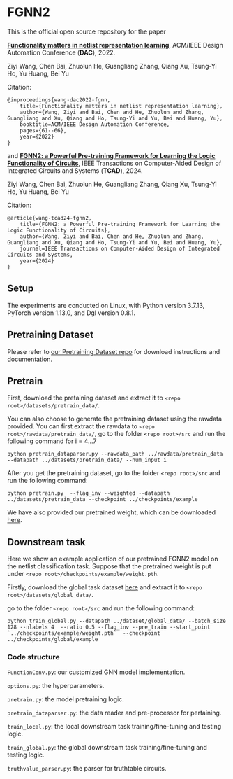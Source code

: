 # FGNN2
This is the official open source repository for the paper

**[Functionality matters in netlist representation learning](https://dl.acm.org/doi/pdf/10.1145/3489517.3530410)**, ACM/IEEE Design Automation Conference (**DAC**), 2022.

Ziyi Wang, Chen Bai, Zhuolun He, Guangliang Zhang, Qiang Xu, Tsung-Yi Ho, Yu Huang, Bei Yu

Citation:

```
@inproceedings{wang-dac2022-fgnn,
    title={Functionality matters in netlist representation learning},
    author={Wang, Ziyi and Bai, Chen and He, Zhuolun and Zhang, Guangliang and Xu, Qiang and Ho, Tsung-Yi and Yu, Bei and Huang, Yu},
    booktitle=ACM/IEEE Design Automation Conference,
    pages={61--66},
    year={2022}
}
```

and **[FGNN2: a Powerful Pre-training Framework for Learning the Logic Functionality of Circuits](https://ieeexplore.ieee.org/stamp/stamp.jsp?arnumber=10609964)**, IEEE Transactions on Computer-Aided Design of Integrated Circuits and Systems (**TCAD**), 2024.

Ziyi Wang, Chen Bai, Zhuolun He, Guangliang Zhang, Qiang Xu, Tsung-Yi Ho, Yu Huang, Bei Yu

Citation:

```
@article{wang-tcad24-fgnn2,
    title={FGNN2: a Powerful Pre-training Framework for Learning the Logic Functionality of Circuits},
    author={Wang, Ziyi and Bai, Chen and He, Zhuolun and Zhang, Guangliang and Xu, Qiang and Ho, Tsung-Yi and Yu, Bei and Huang, Yu},
    journal=IEEE Transactions on Computer-Aided Design of Integrated Circuits and Systems,
    year={2024}
}
```


## Setup
The experiments are conducted on Linux, with Python version 3.7.13, PyTorch version 1.13.0, and Dgl version 0.8.1.
 
## Pretraining Dataset
Please refer to [our Pretraining Dataset repo](https://github.com/FGNN2/FGNN2_pretraindata) for download instructions and documentation.

## Pretrain
First, download the pretaining dataset and extract it to `<repo root>/datasets/pretrain_data/`.

You can also choose to generate the pretraining dataset using the rawdata provided. You can first extract the rawdata to `<repo root>/rawdata/pretrain_data/`, go to the folder `<repo root>/src` and run the following command for i = 4...7

```shell
python pretrain_dataparser.py --rawdata_path ../rawdata/pretrain_data --datapath ../datasets/pretrain_data/ --num_input i
```

After you get the pretraining dataset, go to the folder `<repo root>/src` and run the following command:

``` shell
python pretrain.py  --flag_inv --weighted --datapath ../datasets/pretrain_data --checkpoint ../checkpoints/example
```

We have also provided our pretrained weight, which can be downloaded [here](https://drive.google.com/file/d/1NGAJRedx040A4EeN9mALXsly87TRseRF/view?usp=share_link).

## Downstream task

Here we show an example application of our pretrained FGNN2 model on the netlist classification task. Suppose that the pretrained weight is put under `<repo root>/checkpoints/example/weight.pth`.

Firstly, download the global task dataset [here](https://drive.google.com/file/d/1C5ZTyWL2yU9QBV7L3gP4J4zhfiypzoxl/view?usp=share_link) and extract it to `<repo root>/datasets/global_data/`.

go to the folder `<repo root>/src` and run the following command:

``` shell
python train_global.py --datapath ../dataset/global_data/ --batch_size 128 --nlabels 4  --ratio 0.5 --flag_inv --pre_train --start_point `../checkpoints/example/weight.pth`  --checkpoint ../checkpoints/global/example 
```

### Code structure
`FunctionConv.py`: our customized GNN model implementation.

`options.py`: the hyperparameters.

`pretrain.py`: the model pretraining logic.

`pretrain_dataparser.py`: the data reader and pre-processor for pertaining.

`train_local.py`: the local downstream task training/fine-tuning and testing logic.

`train_global.py`: the global downstream task training/fine-tuning and testing logic.

`truthvalue_parser.py`: the parser for truthtable circuits.

